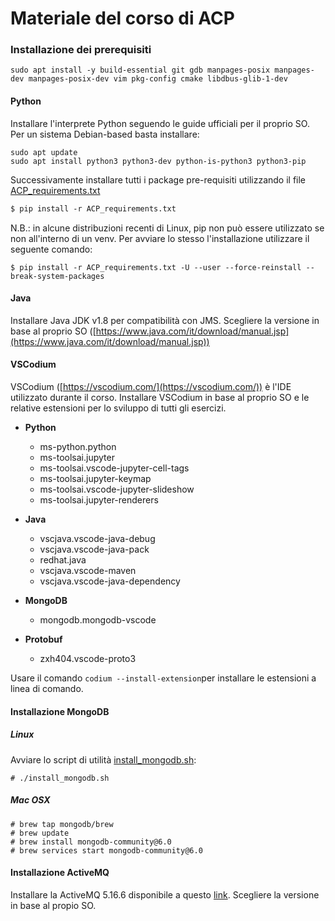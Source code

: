 # Materiale del corso di ACP

### Installazione dei prerequisiti

```
sudo apt install -y build-essential git gdb manpages-posix manpages-dev manpages-posix-dev vim pkg-config cmake libdbus-glib-1-dev
```

#### Python

Installare l'interprete Python seguendo le guide ufficiali per il proprio SO. Per un sistema Debian-based basta installare:
```
sudo apt update
sudo apt install python3 python3-dev python-is-python3 python3-pip
```

Successivamente installare tutti i package pre-requisiti utilizzando il file [ACP_requirements.txt](ACP_requirements.txt)

```ACP_requirements.txt
$ pip install -r ACP_requirements.txt
```

N.B.: in alcune distribuzioni recenti di Linux, pip non può essere utilizzato se non all'interno di un venv. Per avviare lo stesso l'installazione utilizzare il seguente comando:

```
$ pip install -r ACP_requirements.txt -U --user --force-reinstall --break-system-packages
```

#### Java

Installare Java JDK v1.8 per compatibilità con JMS.
Scegliere la versione in base al proprio SO ([https://www.java.com/it/download/manual.jsp](https://www.java.com/it/download/manual.jsp))

#### VSCodium 

VSCodium ([https://vscodium.com/](https://vscodium.com/)) è l'IDE utilizzato durante il corso. Installare VSCodium in base al proprio SO e le relative estensioni per lo sviluppo di tutti gli esercizi.

- **Python**
  -   ms-python.python
  -   ms-toolsai.jupyter
  -   ms-toolsai.vscode-jupyter-cell-tags
  -   ms-toolsai.jupyter-keymap
  -   ms-toolsai.vscode-jupyter-slideshow
  -   ms-toolsai.jupyter-renderers

- **Java**
  -   vscjava.vscode-java-debug
  -   vscjava.vscode-java-pack
  -   redhat.java
  -   vscjava.vscode-maven
  -   vscjava.vscode-java-dependency

- **MongoDB**
  -   mongodb.mongodb-vscode

- **Protobuf**
  -   zxh404.vscode-proto3  

Usare il comando ``codium --install-extension``per installare le estensioni a linea di comando.
  
#### Installazione MongoDB

##### Linux

Avviare lo script di utilità [install_mongodb.sh](install_mongodb.sh):

```
# ./install_mongodb.sh
```

##### Mac OSX

```
# brew tap mongodb/brew
# brew update
# brew install mongodb-community@6.0
# brew services start mongodb-community@6.0
```


#### Installazione ActiveMQ 

Installare la ActiveMQ 5.16.6 disponibile a questo [link](https://activemq.apache.org/components/classic/download/classic-05-16-06). 
Scegliere la versione in base al propio SO.